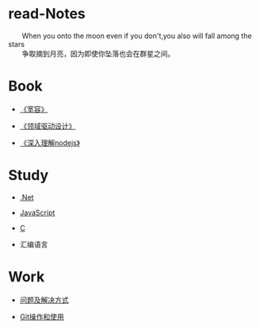 # read-Notes 

&nbsp;&nbsp;&nbsp;&nbsp;&nbsp;&nbsp;&nbsp;When you onto the moon even if you don't,you also will fall among the stars</br>
 &nbsp;&nbsp;&nbsp;&nbsp;&nbsp;&nbsp;&nbsp;争取摘到月亮，因为即使你坠落也会在群星之间。

#  Book
*  [《宽容》](https://github.com/yuxl01/read-Notes/blob/master/book/%E5%AE%BD%E5%AE%B9.md)

*  [《领域驱动设计》](https://github.com/yuxl01/read-Notes/blob/master/book/%E9%A2%86%E5%9F%9F%E9%A9%B1%E5%8A%A8%E8%AE%BE%E8%AE%A1.md)

*  [《深入理解nodejs》](./book/深入理解nodejs.md)



# Study

*  [.Net](./vedio/.Net.md)

*  [JavaScript](./vedio/JavaScript.md)

*  [C](./vedio/C.md)

*  汇编语言

# Work

*  [问题及解决方式](https://github.com/yuxl01/read-Notes/blob/master/work/question.md)

*  [Git操作和使用](https://github.com/yuxl01/read-Notes/blob/master/work/OperGit.md)
